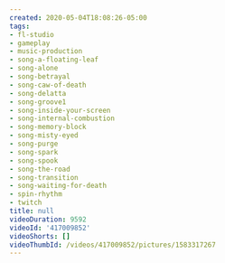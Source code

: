 ```yaml
---
created: 2020-05-04T18:08:26-05:00
tags:
- fl-studio
- gameplay
- music-production
- song-a-floating-leaf
- song-alone
- song-betrayal
- song-caw-of-death
- song-delatta
- song-groove1
- song-inside-your-screen
- song-internal-combustion
- song-memory-block
- song-misty-eyed
- song-purge
- song-spark
- song-spook
- song-the-road
- song-transition
- song-waiting-for-death
- spin-rhythm
- twitch
title: null
videoDuration: 9592
videoId: '417009852'
videoShorts: []
videoThumbId: /videos/417009852/pictures/1583317267
---
```


